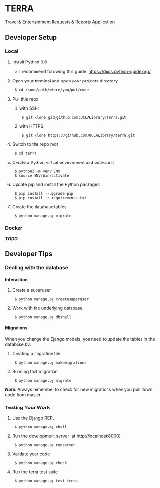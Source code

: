 # TERRA
Travel & Entertainment Requests & Reports Application

## Developer Setup

### Local

1. Install Python 3.6
	- I recommend following this guide: https://docs.python-guide.org/
2. Open your terminal and open your projects directory
		
		$ cd /some/path/where/you/put/code

3. Pull this repo
	1. with SSH:
		
			$ git clone git@github.com:UCLALibrary/terra.git

	2. with HTTPS:
			
			$ git clone https://github.com/UCLALibrary/terra.git

4. Switch to the repo root
		
		$ cd terra

5. Create a Python virtual environment and activate it
		
		$ python3 -m venv ENV
		$ source ENV/bin/activate

6. Update pip and install the Python packages
		
		$ pip install --upgrade pip
		$ pip install -r requirements.txt

7. Create the database tables
		
		$ python manage.py migrate

### Docker

***TODO***

## Developer Tips

### Dealing with the database

#### Interaction

1. Create a superuser

		$ python manage.py createsuperuser

2. Work with the underlying database

		$ python manage.py dbshell

#### Migrations

When you change the Django models, you need to update the tables in the database by: 

1. Creating a migration file

		$ python manage.py makemigrations

2. Running that migration

		$ python manage.py migrate

***Note:*** Always remember to check for new migrations when you pull down code from master.

### Testing Your Work

1. Use the Django REPL
		
		$ python manage.py shell

2. Run the development server (at http://localhost:8000)
		
		$ python manage.py runserver

3. Validate your code

		$ python manage.py check

4. Run the terra test suite

		$ python manage.py test terra